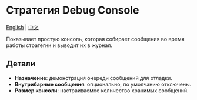 # Стратегия Debug Console
[English](README.md) | [中文](README_cn.md)

Показывает простую консоль, которая собирает сообщения во время работы стратегии и выводит их в журнал.

## Детали

- **Назначение**: демонстрация очереди сообщений для отладки.
- **Внутрибарные сообщения**: опционально, по умолчанию отключены.
- **Размер консоли**: настраиваемое количество хранимых сообщений.

